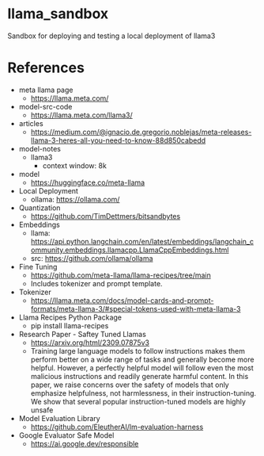 # llama_sandbox
Sandbox for deploying and testing a local deployment of llama3

# References
- meta llama page
  - https://llama.meta.com/
- model-src-code
  - https://llama.meta.com/llama3/
- articles
  - https://medium.com/@ignacio.de.gregorio.noblejas/meta-releases-llama-3-heres-all-you-need-to-know-88d850cabedd
- model-notes
  - llama3
    - context window: 8k
- model
  - https://huggingface.co/meta-llama
- Local Deployment
    - ollama: https://ollama.com/
- Quantization
    - https://github.com/TimDettmers/bitsandbytes
- Embeddings
  - llama: https://api.python.langchain.com/en/latest/embeddings/langchain_community.embeddings.llamacpp.LlamaCppEmbeddings.html
  - src: https://github.com/ollama/ollama
- Fine Tuning
  - https://github.com/meta-llama/llama-recipes/tree/main
  - Includes tokenizer and prompt template.
- Tokenizer
  - https://llama.meta.com/docs/model-cards-and-prompt-formats/meta-llama-3/#special-tokens-used-with-meta-llama-3
- Llama Recipes Python Package
  - pip install llama-recipes
- Research Paper - Saftey Tuned Llamas
  - https://arxiv.org/html/2309.07875v3
  - Training large language models to follow instructions makes them perform better on a wide range of tasks and generally become more helpful. However, a perfectly helpful model will follow even the most malicious instructions and readily generate harmful content. In this paper, we raise concerns over the safety of models that only emphasize helpfulness, not harmlessness, in their instruction-tuning. We show that several popular instruction-tuned models are highly unsafe
- Model Evaluation Library
  - https://github.com/EleutherAI/lm-evaluation-harness
- Google Evaluator Safe Model
  - https://ai.google.dev/responsible